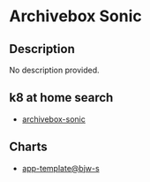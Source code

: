 # Archivebox Sonic

## Description

No description provided.

## k8 at home search

- [archivebox-sonic](https://nanne.dev/k8s-at-home-search/#/archivebox-sonic)

## Charts

- [app-template@bjw-s](https://bjw-s.github.io/helm-charts/)
